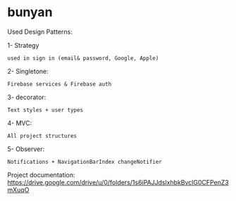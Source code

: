 # bunyan

Used Design Patterns:

1- Strategy

    used in sign in (email& password, Google, Apple)
    
2- Singletone:

    Firebase services & Firebase auth
    
3- decorator:

    Text styles + user types
    
4- MVC:

    All project structures 
    
5- Observer:

    Notifications + NavigationBarIndex changeNotifier



Project documentation:
https://drive.google.com/drive/u/0/folders/1s6iPAJJdslxhbkBvclG0CFPenZ3mXuqO
